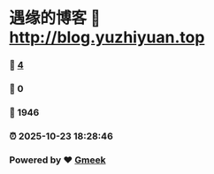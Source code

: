 # 遇缘的博客 :link: http://blog.yuzhiyuan.top 
### :page_facing_up: [4](http://blog.yuzhiyuan.top/tag.html) 
### :speech_balloon: 0 
### :hibiscus: 1946 
### :alarm_clock: 2025-10-23 18:28:46 
### Powered by :heart: [Gmeek](https://github.com/Meekdai/Gmeek)
